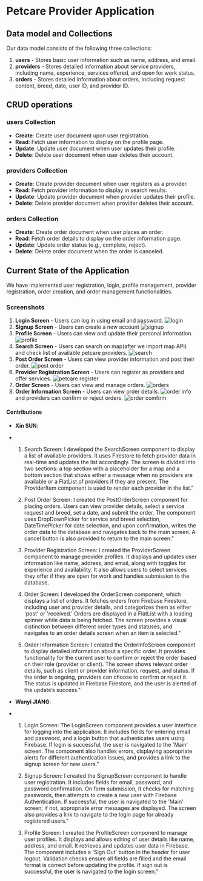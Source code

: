 # Petcare Provider Application

## Data model and Collections
Our data model consists of the following three collections:
1. **users** - Stores basic user information such as name, address, and email.
2. **providers** - Stores detailed information about service providers, including name, experience, services offered, and open for work status.
3. **orders** - Stores detailed information about orders, including request content, breed, date, user ID, and provider ID.


## CRUD operations

### users Collection
- **Create**: Create user document upon user registration.
- **Read**: Fetch user information to display on the profile page.
- **Update**: Update user document when user updates their profile.
- **Delete**: Delete user document when user deletes their account.

### providers Collection
- **Create**: Create provider document when user registers as a provider.
- **Read**: Fetch provider information to display in search results.
- **Update**: Update provider document when provider updates their profile.
- **Delete**: Delete provider document when provider deletes their account.

### orders Collection
- **Create**: Create order document when user places an order.
- **Read**: Fetch order details to display on the order information page.
- **Update**: Update order status (e.g., complete, reject).
- **Delete**: Delete order document when the order is canceled.  


## Current State of the Application
We have implemented user registration, login, profile management, provider registration, order creation, and order management functionalities.

### Screenshots
1. **Login Screen** - Users can log in using email and password.
![login](https://github.com/user-attachments/assets/c0f98996-036a-4979-8ce1-4ca1236fe518)
2. **Signup Screen** - Users can create a new account
![signup](https://github.com/user-attachments/assets/ad0516b8-0606-4770-9c6e-f7241fd0340f)
3. **Profile Screen** - Users can view and update their personal information.
![profile](https://github.com/user-attachments/assets/224cce29-3f60-4511-90fb-348410dcde24)
4. **Search Screen** - Users can search on map(after we import map API) and check list of available petcare providers.
![search](https://github.com/user-attachments/assets/d31cc0ae-b9f5-4ee4-bd77-0dee955a00d2)
5. **Post Order Screen** - Users can view provider information and post their order.
![post order](https://github.com/user-attachments/assets/7a3ed268-cccc-4b90-8d84-ca9a870939c4)
6. **Provider Registration Screen** - Users can register as providers and offer services.
![petcare register](https://github.com/user-attachments/assets/ce271794-16bb-4103-a693-53e7ecaae170)
7. **Order Screen** - Users can view and manage orders.
![orders](https://github.com/user-attachments/assets/9b86fd11-e237-4a6e-92f8-3984aeaeb70d)
8. **Order Information Screen** - Users can view order details.
![order info](https://github.com/user-attachments/assets/a9b52135-2358-4aea-aa67-2b37ca77f11d)
   and providers can confirm or reject orders.
![order comfirm](https://github.com/user-attachments/assets/defc5b15-384a-4e90-ade5-8c32deb738af)


#### Contributions

- **Xin SUN**:
- 1. Search Screen:
     I developed the SearchScreen component to display a list of available providers.
     It uses Firestore to fetch provider data in real-time and updates the list accordingly.
     The screen is divided into two sections: a top section with a placeholder for a map and a bottom section
     that shows either a message when no providers are available or a FlatList of providers if they are present.
     The ProviderItem component is used to render each provider in the list."
     
  2. Post Order Screen:
     I created the PostOrderScreen component for placing orders.
     Users can view provider details, select a service request and breed, set a date, and submit the order.
     The component uses DropDownPicker for service and breed selection, DateTimePicker for date selection,
     and upon confirmation, writes the order data to the database and navigates back to the main screen.
     A cancel button is also provided to return to the main screen."
  
  3. Provider Registration Screen:
     I created the ProviderScreen component to manage provider profiles.
     It displays and updates user information like name, address, and email, along with toggles for experience and availability.
     It also allows users to select services they offer if they are open for work and handles submission to the database.
     
  4. Order Screen:
     I developed the OrderScreen component, which displays a list of orders.
     It fetches orders from Firebase Firestore, including user and provider details,
     and categorizes them as either 'post' or 'received.'
     Orders are displayed in a FlatList with a loading spinner while data is being fetched.
     The screen provides a visual distinction between different order types and statuses,
     and navigates to an order details screen when an item is selected."
     
  5. Order Information Screen:
     I created the OrderInfoScreen component to display detailed information about a specific order.
     It provides functionality for the current user to confirm or reject the order based on their role (provider or client).
     The screen shows relevant order details, such as client or provider information, request, and status.
     If the order is ongoing, providers can choose to confirm or reject it. The status is updated in Firebase Firestore,
     and the user is alerted of the update’s success."

- **Wanyi JIANG**:
- 1. Login Screen:
     The LoginScreen component provides a user interface for logging into the application.
     It includes fields for entering email and password, and a login button that authenticates users using Firebase.
     If login is successful, the user is navigated to the 'Main' screen.
     The component also handles errors, displaying appropriate alerts for different authentication issues,
     and provides a link to the signup screen for new users."
     
  3. Signup Screen:
     I created the SignupScreen component to handle user registration.
     It includes fields for email, password, and password confirmation.
     On form submission, it checks for matching passwords, then attempts to create a new user with Firebase Authentication.
     If successful, the user is navigated to the 'Main' screen; if not, appropriate error messages are displayed.
     The screen also provides a link to navigate to the login page for already registered users."
     
  4. Profile Screen:
     I created the ProfileScreen component to manage user profiles.
     It displays and allows editing of user details like name, address, and email.
     It retrieves and updates user data in Firebase. The component includes a 'Sign Out' button in the header for user logout.
     Validation checks ensure all fields are filled and the email format is correct before updating the profile.
     If sign out is successful, the user is navigated to the login screen."
  


